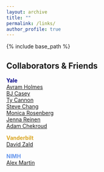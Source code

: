 ```yaml
---
layout: archive
title: ""
permalink: /links/
author_profile: true
---
```


{% include base_path %}

## Collaborators & Friends 

<span style="color:DarkBlue">**Yale**</span>  
[Avram Holmes](http://holmeslab.yale.edu/)  
[BJ Casey](http://fablab.yale.edu/)  
[Ty Cannon](http://campuspress.yale.edu/cannonlab/)  
[Steve Chang](https://changlab.yale.edu/gallery/welcome-lab)  
[Monica Rosenberg](http://monicarosenberg.org/)   
[Jenna Reinen](https://scholar.google.com/citations?user=l1Te_8UAAAAJ&hl=en)  
[Adam Chekroud](https://www.springhealth.com/about)  

<span style="color:GoldenRod">**Vanderbilt**</span>  
[David Zald](http://zaldlab.psy.vanderbilt.edu/)

<span style="color:CornflowerBlue">**NIMH**</span>  
[Alex Martin](https://www.nimh.nih.gov/labs-at-nimh/research-areas/clinics-and-labs/lbc/index.shtml)

